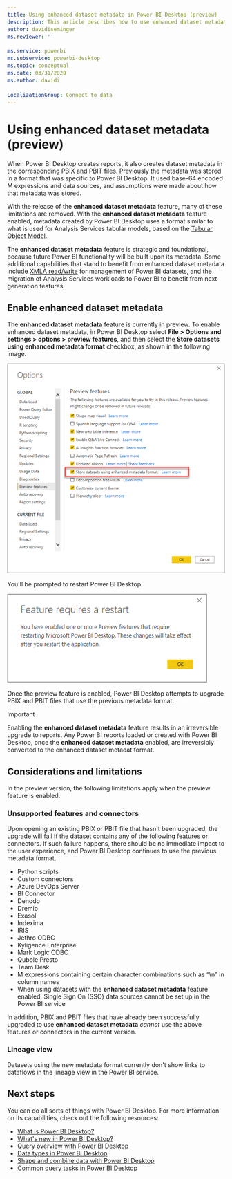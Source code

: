 ```yaml
---
title: Using enhanced dataset metadata in Power BI Desktop (preview)
description: This article describes how to use enhanced dataset metadata in Power BI.
author: davidiseminger
ms.reviewer: ''

ms.service: powerbi
ms.subservice: powerbi-desktop
ms.topic: conceptual
ms.date: 03/31/2020
ms.author: davidi

LocalizationGroup: Connect to data
---
```

# Using enhanced dataset metadata (preview)

When Power BI Desktop creates reports, it also creates dataset metadata in the corresponding PBIX and PBIT files. Previously the metadata was stored in a format that was specific to Power BI Desktop. It used base-64 encoded M expressions and data sources, and assumptions were made about how that metadata was stored.

With the release of the **enhanced dataset metadata** feature, many of these limitations are removed. With the **enhanced dataset metadata** feature enabled, metadata created by Power BI Desktop uses a format similar to what is used for Analysis Services tabular models, based on the [Tabular Object Model](https://docs.microsoft.com/bi-reference/tom/introduction-to-the-tabular-object-model-tom-in-analysis-services-amo).


The **enhanced dataset metadata** feature is strategic and foundational, because future Power BI functionality will be built upon its metadata. Some additional capabilities that stand to benefit from enhanced dataset metadata include [XMLA read/write](https://docs.microsoft.com/power-platform-release-plan/2019wave2/business-intelligence/xmla-readwrite) for management of Power BI datasets, and the migration of Analysis Services workloads to Power BI to benefit from next-generation features.



## Enable enhanced dataset metadata

The **enhanced dataset metadata** feature is currently in preview. To enable enhanced dataset metadata, in Power BI Desktop select **File > Options and settings > options > preview features**, and then select the **Store datasets using enhanced metadata format** checkbox, as shown in the following image. 

![Enable the preview feature](media/desktop-enhanced-dataset-metadata/enhanced-dataset-metadata-01.png)

You'll be prompted to restart Power BI Desktop.

![Restart prompt](media/desktop-enhanced-dataset-metadata/enhanced-dataset-metadata-02.png)

Once the preview feature is enabled, Power BI Desktop attempts to upgrade PBIX and PBIT files that use the previous metadata format. 

> [!IMPORTANT]
> Enabling the **enhanced dataset metadata** feature results in an irreversible upgrade to reports. Any Power BI reports loaded or created with Power BI Desktop, once the **enhanced dataset metadata** enabled, are irreversibly converted to the enhanced dataset metadat format.

## Considerations and limitations

In the preview version, the following limitations apply when the preview feature is enabled.

### Unsupported features and connectors
Upon opening an existing PBIX or PBIT file that hasn't been upgraded, the upgrade will fail if the dataset contains any of the following features or connectors. If such failure happens, there should be no immediate impact to the user experience, and Power BI Desktop continues to use the previous metadata format.

* Python scripts
* Custom connectors
* Azure DevOps Server
* BI Connector
* Denodo
* Dremio
* Exasol
* Indexima
* IRIS
* Jethro ODBC
* Kyligence Enterprise
* Mark Logic ODBC
* Qubole Presto
* Team Desk
* M expressions containing certain character combinations such as “\\n” in column names
* When using datasets with the **enhanced dataset metadata** feature enabled, Single Sign On (SSO) data sources cannot be set up in the Power BI service

In addition, PBIX and PBIT files that have already been successfully upgraded to use **enhanced dataset metadata** *cannot* use the above features or connectors in the current version.

### Lineage view
Datasets using the new metadata format currently don't show links to dataflows in the lineage view in the Power BI service.

## Next steps

You can do all sorts of things with Power BI Desktop. For more information on its capabilities, check out the following resources:

* [What is Power BI Desktop?](../fundamentals/desktop-what-is-desktop.md)
* [What's new in Power BI Desktop?](../fundamentals/desktop-latest-update.md)
* [Query overview with Power BI Desktop](../transform-model/desktop-query-overview.md)
* [Data types in Power BI Desktop](desktop-data-types.md)
* [Shape and combine data with Power BI Desktop](desktop-shape-and-combine-data.md)
* [Common query tasks in Power BI Desktop](../transform-model/desktop-common-query-tasks.md)
